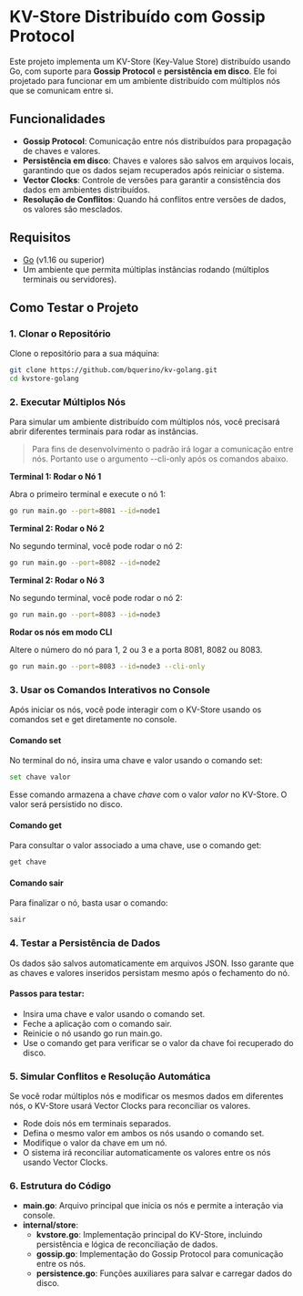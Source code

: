 # KV-Store Distribuído com Gossip Protocol

Este projeto implementa um KV-Store (Key-Value Store) distribuído usando Go, com suporte para **Gossip Protocol** e **persistência em disco**. Ele foi projetado para funcionar em um ambiente distribuído com múltiplos nós que se comunicam entre si.

## Funcionalidades

- **Gossip Protocol**: Comunicação entre nós distribuídos para propagação de chaves e valores.
- **Persistência em disco**: Chaves e valores são salvos em arquivos locais, garantindo que os dados sejam recuperados após reiniciar o sistema.
- **Vector Clocks**: Controle de versões para garantir a consistência dos dados em ambientes distribuídos.
- **Resolução de Conflitos**: Quando há conflitos entre versões de dados, os valores são mesclados.

## Requisitos

- [Go](https://golang.org/dl/) (v1.16 ou superior)
- Um ambiente que permita múltiplas instâncias rodando (múltiplos terminais ou servidores).

## Como Testar o Projeto

### 1. Clonar o Repositório

Clone o repositório para a sua máquina:

```bash
git clone https://github.com/bquerino/kv-golang.git
cd kvstore-golang
```

### 2. Executar Múltiplos Nós

Para simular um ambiente distribuído com múltiplos nós, você precisará abrir diferentes terminais para rodar as instâncias.

> Para fins de desenvolvimento o padrão irá logar a comunicação entre nós. Portanto use o argumento --cli-only após os comandos abaixo.

**Terminal 1: Rodar o Nó 1**

Abra o primeiro terminal e execute o nó 1:

```bash
go run main.go --port=8081 --id=node1
```

**Terminal 2: Rodar o Nó 2**

No segundo terminal, você pode rodar o nó 2:

```bash
go run main.go --port=8082 --id=node2
```

**Terminal 2: Rodar o Nó 3**

No segundo terminal, você pode rodar o nó 2:

```bash
go run main.go --port=8083 --id=node3
```

**Rodar os nós em modo CLI**

Altere o número do nó para 1, 2 ou 3 e a porta 8081, 8082 ou 8083.

```bash
go run main.go --port=8083 --id=node3 --cli-only
```


### 3. Usar os Comandos Interativos no Console

Após iniciar os nós, você pode interagir com o KV-Store usando os comandos set e get diretamente no console.

#### Comando set

No terminal do nó, insira uma chave e valor usando o comando set:

```bash
set chave valor
```

Esse comando armazena a chave *chave* com o valor *valor* no KV-Store. O valor será persistido no disco.

#### Comando get

Para consultar o valor associado a uma chave, use o comando get:
```bash
get chave
```

#### Comando sair

Para finalizar o nó, basta usar o comando:

```bash
sair
```

### 4. Testar a Persistência de Dados
Os dados são salvos automaticamente em arquivos JSON. Isso garante que as chaves e valores inseridos persistam mesmo após o fechamento do nó.

#### Passos para testar:
* Insira uma chave e valor usando o comando set.
* Feche a aplicação com o comando sair.
* Reinicie o nó usando go run main.go.
* Use o comando get para verificar se o valor da chave foi recuperado do disco.

### 5. Simular Conflitos e Resolução Automática
Se você rodar múltiplos nós e modificar os mesmos dados em diferentes nós, o KV-Store usará Vector Clocks para reconciliar os valores.

* Rode dois nós em terminais separados.
* Defina o mesmo valor em ambos os nós usando o comando set.
* Modifique o valor da chave em um nó.
* O sistema irá reconciliar automaticamente os valores entre os nós usando Vector Clocks.

### 6. Estrutura do Código
* **main.go**: Arquivo principal que inicia os nós e permite a interação via console.
* **internal/store**:
    * **kvstore.go**: Implementação principal do KV-Store, incluindo persistência e lógica de reconciliação de dados.
    * **gossip.go**: Implementação do Gossip Protocol para comunicação entre os nós.
    * **persistence.go**: Funções auxiliares para salvar e carregar dados do disco.